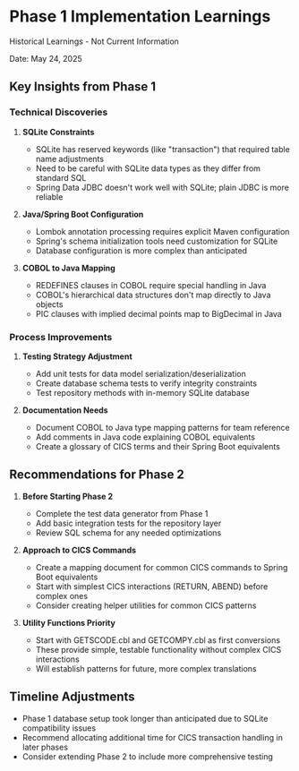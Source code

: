 # Phase 1 Implementation Learnings

Historical Learnings - Not Current Information

Date: May 24, 2025

## Key Insights from Phase 1

### Technical Discoveries

1. **SQLite Constraints**
   - SQLite has reserved keywords (like "transaction") that required table name adjustments
   - Need to be careful with SQLite data types as they differ from standard SQL
   - Spring Data JDBC doesn't work well with SQLite; plain JDBC is more reliable

2. **Java/Spring Boot Configuration**
   - Lombok annotation processing requires explicit Maven configuration
   - Spring's schema initialization tools need customization for SQLite
   - Database configuration is more complex than anticipated

3. **COBOL to Java Mapping**
   - REDEFINES clauses in COBOL require special handling in Java
   - COBOL's hierarchical data structures don't map directly to Java objects
   - PIC clauses with implied decimal points map to BigDecimal in Java

### Process Improvements

1. **Testing Strategy Adjustment**
   - Add unit tests for data model serialization/deserialization
   - Create database schema tests to verify integrity constraints
   - Test repository methods with in-memory SQLite database

2. **Documentation Needs**
   - Document COBOL to Java type mapping patterns for team reference
   - Add comments in Java code explaining COBOL equivalents
   - Create a glossary of CICS terms and their Spring Boot equivalents

## Recommendations for Phase 2

1. **Before Starting Phase 2**
   - Complete the test data generator from Phase 1
   - Add basic integration tests for the repository layer
   - Review SQL schema for any needed optimizations

2. **Approach to CICS Commands**
   - Create a mapping document for common CICS commands to Spring Boot equivalents
   - Start with simplest CICS interactions (RETURN, ABEND) before complex ones
   - Consider creating helper utilities for common CICS patterns

3. **Utility Functions Priority**
   - Start with GETSCODE.cbl and GETCOMPY.cbl as first conversions
   - These provide simple, testable functionality without complex CICS interactions
   - Will establish patterns for future, more complex translations

## Timeline Adjustments

- Phase 1 database setup took longer than anticipated due to SQLite compatibility issues
- Recommend allocating additional time for CICS transaction handling in later phases
- Consider extending Phase 2 to include more comprehensive testing
